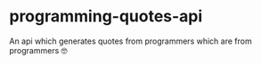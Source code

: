 # programming-quotes-api
 An api which generates quotes from programmers which are from programmers 🤓
